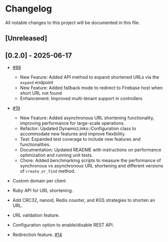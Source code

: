 # Changelog

All notable changes to this project will be documented in this file.

## [Unreleased]

## [0.2.0] - 2025-06-17

- [#88](https://github.com/saiqulhaq/dynamic_links/pull/88)

  - New Feature: Added API method to expand shortened URLs via the `expand` endpoint
  - New Feature: Added fallback mode to redirect to Firebase host when short URL not found
  - Enhancement: Improved multi-tenant support in controllers

- [#19](https://github.com/saiqulhaq/dynamic_links/pull/19)

  - New Feature: Added asynchronous URL shortening functionality, improving performance for large-scale operations.
  - Refactor: Updated DynamicLinks::Configuration class to accommodate new features and improve flexibility.
  - Test: Expanded test coverage to include new features and functionalities.
  - Documentation: Updated README with instructions on performance optimization and running unit tests.
  - Chore: Added benchmarking scripts to measure the performance of synchronous vs asynchronous URL shortening and different versions of `create_or_find` method.

- Custom domain per client
- Ruby API for URL shortening.
- Add CRC32, nanoid, Redis counter, and KGS strategies to shorten an URL.
- URL validation feature.
- Configuration option to enable/disable REST API.
- Redirection feature. [#14](https://github.com/saiqulhaq/dynamic_links/pull/14)
